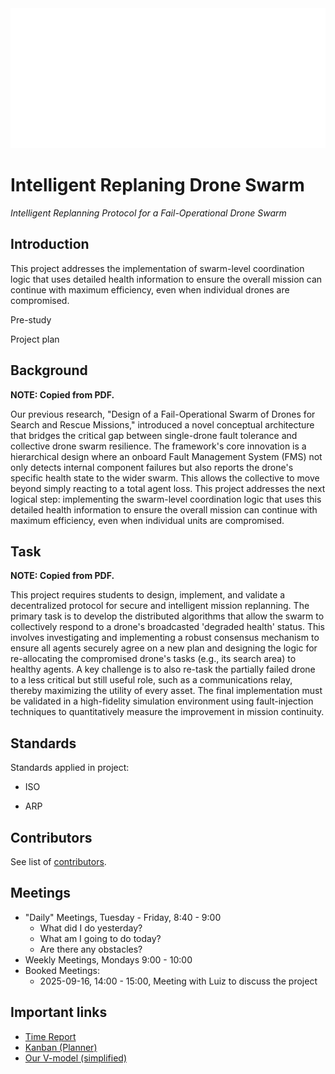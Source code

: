 <img src="https://github.com/MDU-C2/Intelligent-Drone-Swarm/blob/main/IDS-logo.png" alt="IDS-logo.png">
<h1>Intelligent Replaning Drone Swarm</h1>
<i>Intelligent Replanning Protocol for a Fail-Operational Drone Swarm</i>

<h2>Introduction</h2>
This project addresses the implementation of swarm-level coordination logic that uses detailed health information to ensure the overall mission can continue with maximum efficiency, even when individual drones are compromised.

Pre-study

Project plan

<h2>Background</h2>
<b>NOTE: Copied from PDF.</b>

Our previous research, "Design of a Fail-Operational Swarm of Drones for Search and Rescue Missions," introduced a novel conceptual architecture that bridges the critical gap between single-drone fault tolerance and collective drone swarm resilience. The framework's core innovation is a hierarchical design where an onboard Fault Management System (FMS) not only detects internal component failures but also reports the drone's specific health state to the wider swarm. This allows the collective to move beyond simply reacting to a total agent loss. This project addresses the next logical step: implementing the swarm-level coordination logic that uses this detailed health information to ensure the overall mission can continue with maximum efficiency, even when individual units are compromised.

<h2>Task</h2>
<b>NOTE: Copied from PDF.</b>

This project requires students to design, implement, and validate a decentralized protocol for secure and intelligent mission replanning. The primary task is to develop the distributed algorithms that allow the swarm to collectively respond to a drone's broadcasted 'degraded health' status. This involves investigating and implementing a robust consensus mechanism to ensure all agents securely agree on a new plan and designing the logic for re-allocating the compromised drone's tasks (e.g., its search area) to healthy agents. A key challenge is to also re-task the partially failed drone to a less critical but still useful role, such as a communications relay, thereby maximizing the utility of every asset. The final implementation must be validated in a high-fidelity simulation environment using fault-injection techniques to quantitatively measure the improvement in mission continuity.

<h2>Standards</h2>
Standards applied in project:
<ul><li>ISO</li></ul>
<ul><li>ARP</li></ul>

<h2>Contributors</h2>
See list of <a href="https://github.com/Sir-Camp-A-Lot/Intelligent-Drone-Swarm/blob/main/CONTRIBUTORS.md">contributors</a>.

<h2>Meetings</h2>
<ul>
  <li>"Daily" Meetings, Tuesday - Friday, 8:40 - 9:00
  <ul>
    <li>What did I do yesterday?</li>
    <li>What am I going to do today?</li>
    <li>Are there any obstacles?</li>
  </ul>
  </li>
  <li>Weekly Meetings, Mondays 9:00 - 10:00</li>
  <li>Booked Meetings: 
    <ul>
    <li>2025-09-16, 14:00 - 15:00, Meeting with Luiz to discuss the project</li>  
    </ul>
    </li>
</ul>

<h2>Important links</h2>
<ul>
  <li><a href="https://studentmdh.sharepoint.com/:x:/r/sites/IntelligentDroneSwarm/Delade%20dokument/FLA402-Time-Log.xlsx?d=wba6795dc4c9044099e3155889715a648&csf=1&web=1&e=tto7wd">Time Report</a></li>
  <li><a href="https://planner.cloud.microsoft/webui/v1/plan/-FjOsRy-VUum89rh3vkTmJYAD-J3?tid=a1795b64-dabd-4758-b988-b309292316cf">Kanban (Planner)</a></li>
  <li><a href="https://studentmdh.sharepoint.com/:u:/r/sites/IntelligentDroneSwarm/Delade%20dokument/V-model-simple.vsdx?d=w94dc7120c6544b908cd717a40861be37&csf=1&web=1&e=BfnIgx">Our V-model (simplified)</a></li>
</ul>
